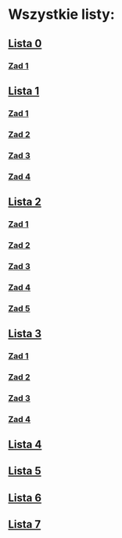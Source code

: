# Wszystkie listy:

## [Lista 0](/src/lista0.sc)
### [Zad 1](/src/lista0.sc#L3)

## [Lista 1](/src/lista1.sc)
### [Zad 1](/src/lista1.sc#L3)
### [Zad 2](/src/lista1.sc#L15)
### [Zad 3](/src/lista1.sc#L30)
### [Zad 4](/src/lista1.sc#L43)

## [Lista 2](/src/lista2.sc)
### [Zad 1](/src/lista2.sc#L4)
### [Zad 2](/src/lista2.sc#L19)
### [Zad 3](/src/lista2.sc#L34)
### [Zad 4](/src/lista2.sc#L50)
### [Zad 5](/src/lista2.sc#L74)

## [Lista 3](/src/lista3.sc)
### [Zad 1](/src/lista3.sc#L3)
### [Zad 2](/src/lista3.sc#L42)
### [Zad 3](/src/lista3.sc#L55)
### [Zad 4](/src/lista3.sc#L87)

## [Lista 4](/src/lista4.sc)

## [Lista 5](/src/lista5.sc)

## [Lista 6](/src/lista6.sc)

## [Lista 7](/src/lista7.scala)
